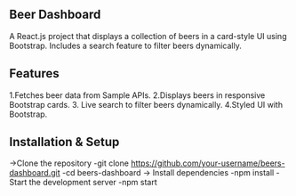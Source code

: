 ## Beer Dashboard
A React.js project that displays a collection of beers in a card-style UI using Bootstrap. Includes a search feature to filter beers dynamically.
## Features
1.Fetches beer data from Sample APIs.
2.Displays beers in responsive Bootstrap cards.
3. Live search to filter beers dynamically.
4.Styled UI with Bootstrap.
##  Installation & Setup
->Clone the repository
  -git clone https://github.com/your-username/beers-dashboard.git
  -cd beers-dashboard
-> Install dependencies
   -npm install
   -Start the development server
   -npm start
